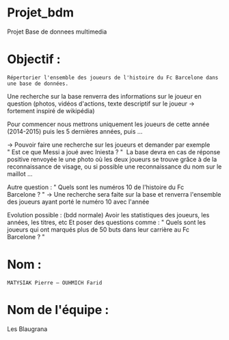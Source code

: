 # Projet_bdm
Projet Base de donnees multimedia

# Objectif :

	Répertorier l'ensemble des joueurs de l'histoire du Fc Barcelone dans une base de données.
Une recherche sur la base renverra des informations sur le joueur en question (photos, vidéos d'actions, texte descriptif sur le joueur → fortement inspiré de wikipédia)

Pour commencer nous mettrons uniquement les joueurs de cette année (2014-2015) puis les 5 dernières années, puis …

→ Pouvoir faire une recherche sur les joueurs et demander par exemple 
	" Est ce que Messi a joué avec Iniesta ? " 
La base devra en cas de réponse positive renvoyée le une photo où les deux joueurs se trouve grâce à de la reconnaissance de visage, ou si possible une reconnaissance du nom sur le maillot ...

Autre question :
	" Quels sont les numéros 10 de l'histoire du Fc Barcelone ? "
→ Une recherche sera faite sur la base et renverra l'ensemble des joueurs ayant porté le numéro 10 avec l'année 


Evolution possible : (bdd normale)
	Avoir les statistiques des joueurs, les années, les titres, etc
Et poser des questions comme : " Quels sont les joueurs qui ont marqués plus de 50 buts dans leur carrière au Fc Barcelone ? "


# Nom :
	MATYSIAK Pierre – OUHMICH Farid

# Nom de l'équipe : 
Les Blaugrana
